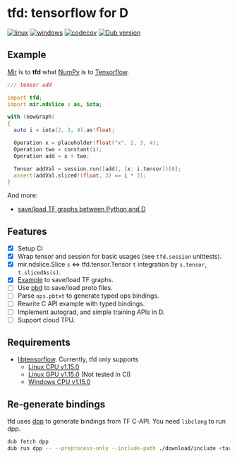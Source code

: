 # tfd: tensorflow for D

[![linux](https://github.com/ShigekiKarita/tfd/workflows/linux/badge.svg)](https://github.com/ShigekiKarita/tfd/actions?query=workflow:linux)
[![windows](https://github.com/ShigekiKarita/tfd/workflows/windows/badge.svg)](https://github.com/ShigekiKarita/tfd/actions?query=workflow:windows)
[![codecov](https://codecov.io/gh/ShigekiKarita/tfd/branch/master/graph/badge.svg)](https://codecov.io/gh/ShigekiKarita/tfd)
[![Dub version](https://img.shields.io/dub/v/tfd.svg)](https://code.dlang.org/packages/tfd)

## Example

[Mir](https://github.com/libmir) is to **tfd** what [NumPy](https://numpy.org) is to [Tensorflow](https://www.tensorflow.org).

```d
/// tensor add

import tfd;
import mir.ndslice : as, iota;

with (newGraph)
{
  auto i = iota(2, 3, 4).as!float;

  Operation x = placeholder!float("x", 2, 3, 4);
  Operation two = constant(i);
  Operation add = x + two;

  Tensor addVal = session.run([add], [x: i.tensor])[0];
  assert(addVal.sliced!(float, 3) == i * 2);
}
```

And more:
- [save/load TF graphs between Python and D](example/graph_import)

## Features

- [x] Setup CI
- [x] Wrap tensor and session for basic usages (see `tfd.session` unittests).
- [x] mir.ndslice.Slice `s` <=> tfd.tensor.Tensor `t` integration by `s.tensor`, `t.slicedAs(s)`.
- [x] [Example](example/graph_import) to save/load TF graphs.
- [ ] Use [pbd](https://github.com/ShigekiKarita/pbd) to save/load proto files.
- [ ] Parse `ops.pbtxt` to generate typed ops bindings.
- [ ] Rewrite C API example with typed bindings.
- [ ] Implement autograd, and simple training APIs in D.
- [ ] Support cloud TPU.

## Requirements

- [libtensorflow](https://www.tensorflow.org/install/lang_c). Currently, tfd only supports
  - [Linux CPU v1.15.0](https://storage.googleapis.com/tensorflow/libtensorflow/libtensorflow-cpu-linux-x86_64-1.15.0.tar.gz)
  - [Linux GPU v1.15.0](https://storage.googleapis.com/tensorflow/libtensorflow/libtensorflow-gpu-linux-x86_64-1.15.0.tar.gz) (Not tested in CI)
  - [Windows CPU v1.15.0](https://storage.googleapis.com/tensorflow/libtensorflow/libtensorflow-cpu-windows-x86_64-1.15.0.zip)

## Re-generate bindings

tfd uses [dpp](https://github.com/atilaneves/dpp) to generate bindings from TF C-API. You need `libclang` to run dpp.

```bash
dub fetch dpp
dub run dpp -- --preprocess-only --include-path ./download/include <target dpp file>
```
